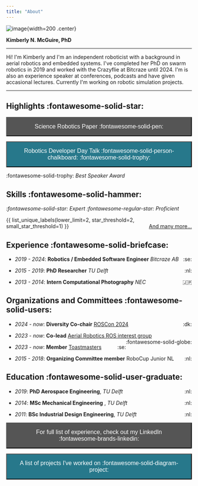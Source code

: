 ```yaml
---
title: "About"
---
```


<script data-goatcounter="https://knmcguire.goatcounter.com/count"
async src="//gc.zgo.at/count.js"></script>


![image](/images/kim_background_round_v2.png){width=200 .center}

**Kimberly N. McGuire, PhD**
___



Hi! I'm Kimberly and I'm an independent roboticist with a background in aerial robotics and embedded systems. I've completed her PhD on swarm robotics in 2019 and worked with the Crazyflie at Bitcraze until 2024. I'm is also an experience speaker at conferences, podcasts and have given accasional lectures. Currently I'm working on robotic simulation projects.

___

## Highlights :fontawesome-solid-star:







 <a href="https://robotics.sciencemag.org/content/4/35/eaaw9710"><button style="background-color: #555555;
        color: white;
        padding: 15px 32px;
        text-align: center;
        text-decoration: none;
        display: inline-block;
        font-size: 16px;
        width: 100%; 
        cursor: pointer">Science Robotics Paper :fontawesome-solid-pen:</button></a>

<a href="https://youtu.be/rtgt9Z1cPas"><button style="background-color: #27788b;
        color: white;
        padding: 15px 32px;
        text-align: center;
        text-decoration: none;
        display: inline-block;
        font-size: 16px;
        width: 100%; 
        cursor: pointer">Robotics Developer Day Talk :fontawesome-solid-person-chalkboard: :fontawesome-solid-trophy:  </button></a>

:fontawesome-solid-trophy: _Best Speaker Award_

## Skills :fontawesome-solid-hammer:
_:fontawesome-solid-star: Expert :fontawesome-regular-star: Proficient_ 


{{ list_unique_labels(lower_limit=2, star_threshold=2, small_star_threshold=1) }}
<span style="float: right;">
[And many more...](/projects)</span>



## Experience :fontawesome-solid-briefcase:

<!--![bitcraze](images/bitcraze.png){ width="100" }![delft](images/delft.png){ width="100" }![nec](images/nec.png){ width="100" }-->

* _2019 - 2024_: **Robotics / Embedded Software Engineer** _Bitcraze AB_ <span style="float: right;">:se:</span>

* _2015 - 2019_: **PhD Researcher** _TU Delft_ <span style="float: right;">:nl:</span>

* _2013 - 2014_: **Intern Computational Photography** _NEC_ <span style="float: right;">:jp:</span>



## Organizations and Committees :fontawesome-solid-users:
<!--![fosdem](images/fosdem.png){ width="100" }![roscon](images/roscon.png){ width="100" }![roscon](images/rosaerial.png){ width="100" }-->


* _2024 - now_: **Diversity Co-chair** [ROSCon 2024](https://roscon.ros.org/2024/) <span style="float: right;">:dk:</span>

* _2023 - now_: **Co-lead** [Aerial Robotics ROS interest group](https://github.com/ros-aerial) <span style="float: right;">:fontawesome-solid-globe:</span>

* _2023 - now_: **Member** [Toastmasters](https://www.toastmasters.org/) <span style="float: right;">:se:</span>

* _2015 - 2018_: **Organizing Committee member** RoboCup Junior NL <span style="float: right;">:nl:</span>


## Education :fontawesome-solid-user-graduate:

* _2019_: **PhD Aerospace Engineering**, _TU Delft_ <span style="float: right;">:nl:</span>

* _2014_: **MSc Mechanical Engineering** , _TU Delft_ <span style="float: right;">:nl:</span>

* _2011_: **BSc Industrial Design Engineering**, _TU Delft_ <span style="float: right;">:nl:</span>

 <a href="https://www.linkedin.com/in/knmcguire/"><button style="background-color: #555555;
        color: white;
        padding: 15px 32px;
        text-align: center;
        text-decoration: none;
        display: inline-block;
        font-size: 16px;
        width: 100%; 
        cursor: pointer">For full list of experience, check out my LinkedIn :fontawesome-brands-linkedin:</button></a>

        
 <a href="/projects"><button style="background-color:  #27788b;
        color: white;
        padding: 15px 32px;
        text-align: center;
        text-decoration: none;
        display: inline-block;
        font-size: 16px;
        width: 100%; 
        cursor: pointer"> A list of projects I've worked on :fontawesome-solid-diagram-project:</button></a>